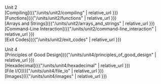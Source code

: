 Unit 2 <br>
[Compiling]({{"/units/unit2/compiling" | relative_url }})<br>
[Functions]({{"/units/unit2/functions" | relative_url }})<br>
[Arrays and Strings]({{"/units/unit2/arrays_and_strings" | relative_url }})<br>
[Command-Line Interaction]({{"/units/unit2/command-line_interaction" | relative_url }})<br>
[Exit Codes]({{"/units/unit2/exit_codes" | relative_url }})

Unit 4<br>
[Principles of Good Design]({{"/units/unit4/principles_of_good_design" | relative_url }})<br>
[Hexadecimal]({{"/units/unit4/hexadecimal" | relative_url }})<br>
[File I/O]({{"/units/unit4/file_io" | relative_url }})<br>
[Images]({{"/units/unit4/images" | relative_url }})<br>
